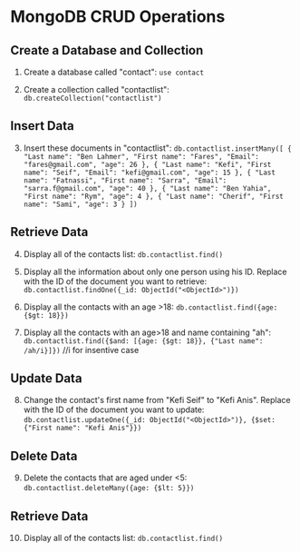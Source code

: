 # MongoDB CRUD Operations

## Create a Database and Collection

1. Create a database called "contact": `use contact`

2. Create a collection called "contactlist": `db.createCollection("contactlist")`

## Insert Data

3. Insert these documents in "contactlist": 
`db.contactlist.insertMany([
{ "Last name": "Ben Lahmer", "First name": "Fares", "Email": "fares@gmail.com", "age": 26 },
{ "Last name": "Kefi", "First name": "Seif", "Email": "kefi@gmail.com", "age": 15 },
{ "Last name": "Fatnassi", "First name": "Sarra", "Email": "sarra.f@gmail.com", "age": 40 },
{ "Last name": "Ben Yahia", "First name": "Rym", "age": 4 },
{ "Last name": "Cherif", "First name": "Sami", "age": 3 }
])`


## Retrieve Data

4. Display all of the contacts list: `db.contactlist.find()`


5. Display all the information about only one person using his ID. Replace <ObjectId> with the ID of the document you want to retrieve:
`db.contactlist.findOne({_id: ObjectId("<ObjectId>")})`

6. Display all the contacts with an age >18: `db.contactlist.find({age: {$gt: 18}})`

7. Display all the contacts with an age>18 and name containing "ah": `db.contactlist.find({$and: [{age: {$gt: 18}}, {"Last name": /ah/i}]})` //i for insentive case


## Update Data

8. Change the contact's first name from "Kefi Seif" to "Kefi Anis". Replace <ObjectId> with the ID of the document you want to update:
`db.contactlist.updateOne({_id: ObjectId("<ObjectId>")}, {$set: {"First name": "Kefi Anis"}})`

## Delete Data

9. Delete the contacts that are aged under <5: `db.contactlist.deleteMany({age: {$lt: 5}})`

## Retrieve Data

10. Display all of the contacts list: `db.contactlist.find()`






